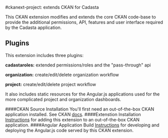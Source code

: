 #ckanext-project: extends CKAN for Cadasta

This CKAN extension modifies and extends the core CKAN code-base to provide the additional permissions, API, features and user interface required by the Cadasta application.

## Plugins
This extension includes three plugins:   

**cadastaroles:** extended permissions/roles and the "pass-through" api

**organization:** create/edit/delete organization workflow

**project:** create/edit/delete project workflow

It also includes static resources for the Angular.js applications used for the more complicated project and organization dashboards.


####CKAN Source Installation
You'll first need an out-of-the-box CKAN application installed.  See CKAN [docs](http://docs.ckan.org/en/latest/maintaining/installing/install-from-source.html).
####Extenstion Installation
[Instructions](https://github.com/Cadasta/ckanext-project/blob/master/docs/extension-installation.md) for adding this extension to an out-of-the-box CKAN application.
####Angular Application Build
[Instructions](https://github.com/Cadasta/ckanext-project/blob/master/docs/cadasta-angular-readme.md) for developing and deploying the Angular.js code served by this CKAN extension.
